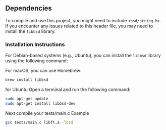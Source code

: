 ## Dependencies

To compile and use this project, you might need to include `<bsd/string.h>`. If you encounter any issues related to this header file, you may need to install the `libbsd` library.

### Installation Instructions

For Debian-based systems (e.g., Ubuntu), you can install the `libbsd` library using the following command:

For macOS, you can use Homebrew:

```sh
brew install libbsd
```

for Ubuntu
Open a terminal and run the following command:

   ```sh
   sudo apt-get update
   sudo apt-get install libbsd-dev
```

Next compile your tests/main.c 
Example
```sh
gcc tests/main.c libft.a -lbsd
```
